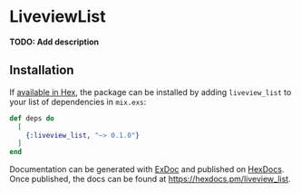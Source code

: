 # LiveviewList

**TODO: Add description**

## Installation

If [available in Hex](https://hex.pm/docs/publish), the package can be installed
by adding `liveview_list` to your list of dependencies in `mix.exs`:

```elixir
def deps do
  [
    {:liveview_list, "~> 0.1.0"}
  ]
end
```

Documentation can be generated with [ExDoc](https://github.com/elixir-lang/ex_doc)
and published on [HexDocs](https://hexdocs.pm). Once published, the docs can
be found at <https://hexdocs.pm/liveview_list>.

